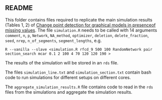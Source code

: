 ## README
This folder contains files required to replicate the main simulation results (Tables 1, 2) of [Change point detection for graphical models in presenceof missing values](https://arxiv.org/pdf/1907.05409.pdf). The file `simulation.R` needs to be called with 14 arguments `comment`, `n`, `p`, `Network`, `NA_method`, `optimizer`, `deletion`, `delete_fraction`, `seed`, `nrep`, `n_of_segments`, `segment_lengths`, e.g.
```
R --vanilla --slave <simulation.R rfcd_9 500 100 RandomNetwork pair section_search mcar 0.1 2 100 4 70 120 120 190 >
```
The results of the simulation will be stored in an `rds` file.

The files `simulation_line.txt` and `simulation_section.txt` contain bash code to run simulations for different setups on different cores.

The `aggregate_simulation_results.R` file contains code to read in the `rds` files from the simulations and aggregate the simulation results.